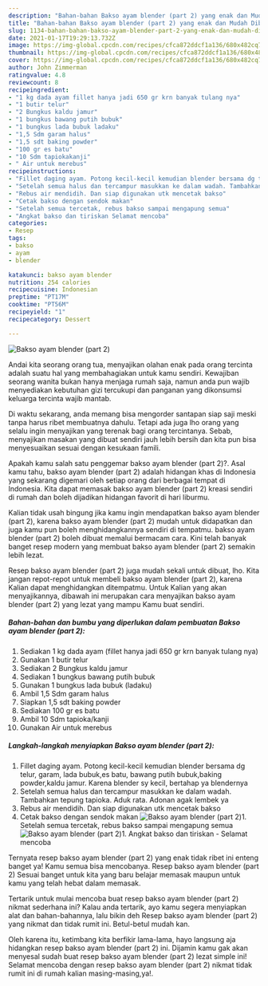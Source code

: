 ```yaml
---
description: "Bahan-bahan Bakso ayam blender (part 2) yang enak dan Mudah Dibuat"
title: "Bahan-bahan Bakso ayam blender (part 2) yang enak dan Mudah Dibuat"
slug: 1134-bahan-bahan-bakso-ayam-blender-part-2-yang-enak-dan-mudah-dibuat
date: 2021-01-17T19:29:13.732Z
image: https://img-global.cpcdn.com/recipes/cfca872ddcf1a136/680x482cq70/bakso-ayam-blender-part-2-foto-resep-utama.jpg
thumbnail: https://img-global.cpcdn.com/recipes/cfca872ddcf1a136/680x482cq70/bakso-ayam-blender-part-2-foto-resep-utama.jpg
cover: https://img-global.cpcdn.com/recipes/cfca872ddcf1a136/680x482cq70/bakso-ayam-blender-part-2-foto-resep-utama.jpg
author: John Zimmerman
ratingvalue: 4.8
reviewcount: 8
recipeingredient:
- "1 kg dada ayam fillet hanya jadi 650 gr krn banyak tulang nya"
- "1 butir telur"
- "2 Bungkus kaldu jamur"
- "1 bungkus bawang putih bubuk"
- "1 bungkus lada bubuk ladaku"
- "1,5 Sdm garam halus"
- "1,5 sdt baking powder"
- "100 gr es batu"
- "10 Sdm tapiokakanji"
- " Air untuk merebus"
recipeinstructions:
- "Fillet daging ayam. Potong kecil-kecil kemudian blender bersama dg telur, garam, lada bubuk,es batu, bawang putih bubuk,baking powder,kaldu jamur. Karena blender sy kecil, bertahap ya blendernya"
- "Setelah semua halus dan tercampur masukkan ke dalam wadah. Tambahkan tepung tapioka. Aduk rata. Adonan agak lembek ya"
- "Rebus air mendidih. Dan siap digunakan utk mencetak bakso"
- "Cetak bakso dengan sendok makan"
- "Setelah semua tercetak, rebus bakso sampai mengapung semua"
- "Angkat bakso dan tiriskan Selamat mencoba"
categories:
- Resep
tags:
- bakso
- ayam
- blender

katakunci: bakso ayam blender 
nutrition: 254 calories
recipecuisine: Indonesian
preptime: "PT17M"
cooktime: "PT56M"
recipeyield: "1"
recipecategory: Dessert

---
```



![Bakso ayam blender (part 2)](https://img-global.cpcdn.com/recipes/cfca872ddcf1a136/680x482cq70/bakso-ayam-blender-part-2-foto-resep-utama.jpg)

Andai kita seorang orang tua, menyajikan olahan enak pada orang tercinta adalah suatu hal yang membahagiakan untuk kamu sendiri. Kewajiban seorang  wanita bukan hanya menjaga rumah saja, namun anda pun wajib menyediakan kebutuhan gizi tercukupi dan panganan yang dikonsumsi keluarga tercinta wajib mantab.

Di waktu  sekarang, anda memang bisa mengorder santapan siap saji meski tanpa harus ribet membuatnya dahulu. Tetapi ada juga lho orang yang selalu ingin menyajikan yang terenak bagi orang tercintanya. Sebab, menyajikan masakan yang dibuat sendiri jauh lebih bersih dan kita pun bisa menyesuaikan sesuai dengan kesukaan famili. 



Apakah kamu salah satu penggemar bakso ayam blender (part 2)?. Asal kamu tahu, bakso ayam blender (part 2) adalah hidangan khas di Indonesia yang sekarang digemari oleh setiap orang dari berbagai tempat di Indonesia. Kita dapat memasak bakso ayam blender (part 2) kreasi sendiri di rumah dan boleh dijadikan hidangan favorit di hari liburmu.

Kalian tidak usah bingung jika kamu ingin mendapatkan bakso ayam blender (part 2), karena bakso ayam blender (part 2) mudah untuk didapatkan dan juga kamu pun boleh menghidangkannya sendiri di tempatmu. bakso ayam blender (part 2) boleh dibuat memalui bermacam cara. Kini telah banyak banget resep modern yang membuat bakso ayam blender (part 2) semakin lebih lezat.

Resep bakso ayam blender (part 2) juga mudah sekali untuk dibuat, lho. Kita jangan repot-repot untuk membeli bakso ayam blender (part 2), karena Kalian dapat menghidangkan ditempatmu. Untuk Kalian yang akan menyajikannya, dibawah ini merupakan cara menyajikan bakso ayam blender (part 2) yang lezat yang mampu Kamu buat sendiri.

<!--inarticleads1-->

##### Bahan-bahan dan bumbu yang diperlukan dalam pembuatan Bakso ayam blender (part 2):

1. Sediakan 1 kg dada ayam (fillet hanya jadi 650 gr krn banyak tulang nya)
1. Gunakan 1 butir telur
1. Sediakan 2 Bungkus kaldu jamur
1. Sediakan 1 bungkus bawang putih bubuk
1. Gunakan 1 bungkus lada bubuk (ladaku)
1. Ambil 1,5 Sdm garam halus
1. Siapkan 1,5 sdt baking powder
1. Sediakan 100 gr es batu
1. Ambil 10 Sdm tapioka/kanji
1. Gunakan  Air untuk merebus




<!--inarticleads2-->

##### Langkah-langkah menyiapkan Bakso ayam blender (part 2):

1. Fillet daging ayam. Potong kecil-kecil kemudian blender bersama dg telur, garam, lada bubuk,es batu, bawang putih bubuk,baking powder,kaldu jamur. Karena blender sy kecil, bertahap ya blendernya
1. Setelah semua halus dan tercampur masukkan ke dalam wadah. Tambahkan tepung tapioka. Aduk rata. Adonan agak lembek ya
1. Rebus air mendidih. Dan siap digunakan utk mencetak bakso
1. Cetak bakso dengan sendok makan
<img src="//assets-global.cpcdn.com/assets/icons/button_play-2c75c40dde080a61004c1f40b05d8f140eaff45d7e9e6481dc71c63d2e7c4909.png" alt="Bakso ayam blender (part 2)">1. Setelah semua tercetak, rebus bakso sampai mengapung semua
<img src="//assets-global.cpcdn.com/assets/icons/button_play-2c75c40dde080a61004c1f40b05d8f140eaff45d7e9e6481dc71c63d2e7c4909.png" alt="Bakso ayam blender (part 2)">1. Angkat bakso dan tiriskan - Selamat mencoba




Ternyata resep bakso ayam blender (part 2) yang enak tidak ribet ini enteng banget ya! Kamu semua bisa mencobanya. Resep bakso ayam blender (part 2) Sesuai banget untuk kita yang baru belajar memasak maupun untuk kamu yang telah hebat dalam memasak.

Tertarik untuk mulai mencoba buat resep bakso ayam blender (part 2) nikmat sederhana ini? Kalau anda tertarik, ayo kamu segera menyiapkan alat dan bahan-bahannya, lalu bikin deh Resep bakso ayam blender (part 2) yang nikmat dan tidak rumit ini. Betul-betul mudah kan. 

Oleh karena itu, ketimbang kita berfikir lama-lama, hayo langsung aja hidangkan resep bakso ayam blender (part 2) ini. Dijamin kamu gak akan menyesal sudah buat resep bakso ayam blender (part 2) lezat simple ini! Selamat mencoba dengan resep bakso ayam blender (part 2) nikmat tidak rumit ini di rumah kalian masing-masing,ya!.

